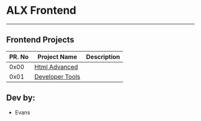 # ALX Frontend

---

## Frontend Projects

| PR. No | Project Name                           | Description |
| ------ | -------------------------------------- | ----------- |
| 0x00   | [Html Advanced](./0x00-html_advanced)  |             |
| 0x01   | [Developer Tools](./0x01-developer_tools) |             |

## Dev by:

- Evans
